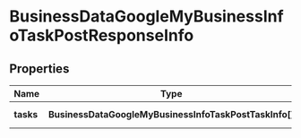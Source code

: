 # BusinessDataGoogleMyBusinessInfoTaskPostResponseInfo

## Properties

| Name | Type | Description | Notes |
|------------ | ------------- | ------------- | -------------|
**tasks** | **BusinessDataGoogleMyBusinessInfoTaskPostTaskInfo[]** | array of tasks |[optional]|